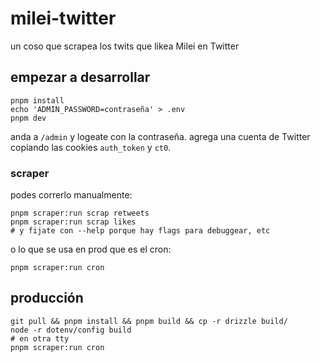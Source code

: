 # milei-twitter

un coso que scrapea los twits que likea Milei en Twitter

## empezar a desarrollar

```
pnpm install
echo 'ADMIN_PASSWORD=contraseña' > .env
pnpm dev
```

anda a `/admin` y logeate con la contraseña. agrega una cuenta de Twitter copiando las cookies `auth_token` y `ct0`.

### scraper

podes correrlo manualmente:

```
pnpm scraper:run scrap retweets
pnpm scraper:run scrap likes
# y fijate con --help porque hay flags para debuggear, etc
```

o lo que se usa en prod que es el cron:

```
pnpm scraper:run cron
```

## producción

```
git pull && pnpm install && pnpm build && cp -r drizzle build/
node -r dotenv/config build
# en otra tty
pnpm scraper:run cron
```
